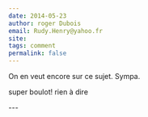 ```yaml
---
date: 2014-05-23
author: roger Dubois
email: Rudy.Henry@yahoo.fr
site: 
tags: comment
permalink: false
---
```


<p>On en veut encore sur ce sujet. Sympa.</p>
<p>super boulot! rien à dire</p>
---